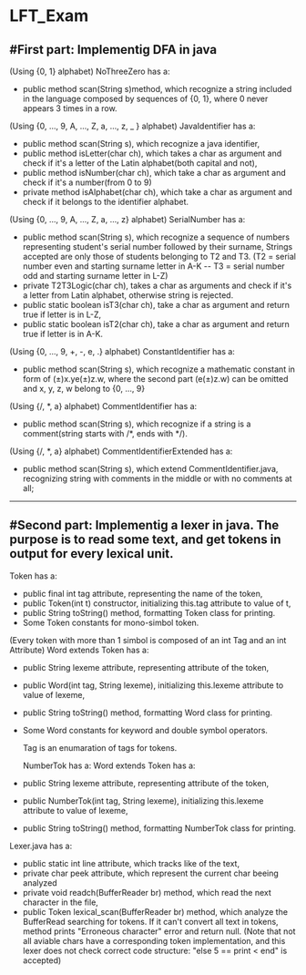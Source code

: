 # LFT_Exam

#First part: Implementig DFA in java
------------------------------------------------------------

(Using {0, 1} alphabet)
NoThreeZero has a:
- public method scan(String s)method, which recognize a string included in the language composed by sequences of {0, 1}, where 0 never appears 3 times in a row.

(Using {0, ..., 9, A, ..., Z, a, ..., z, _ } alphabet)
JavaIdentifier has a:
- public method scan(String s), which recognize a java identifier,
- public method isLetter(char ch), which takes a char as argument and check if it's a letter of the Latin alphabet(both capital and not),
- public method isNumber(char ch), which take a char as argument and check if it's a number(from 0 to 9)
- private method isAlphabet(char ch), which take a char as argument and check if it belongs to the identifier alphabet.

(Using {0, ..., 9, A, ..., Z, a, ..., z} alphabet)
SerialNumber has a:
- public method scan(String s), which recognize a sequence of numbers representing student's serial number followed by their surname,
Strings accepted are only those of students belonging to T2 and T3. (T2 = serial number even and starting surname letter in A-K -- T3 = serial number odd and starting surname letter in L-Z)
- private T2T3Logic(char ch), takes a char as arguments and check if it's a letter from Latin alphabet, otherwise string is rejected.
- public static boolean isT3(char ch), take a char as argument and return true if letter is in L-Z,
- public static boolean isT2(char ch), take a char as argument and return true if letter is in A-K.

(Using {0, ..., 9, +, -, e, .} alphabet)
ConstantIdentifier has a:
- public method scan(String s), which recognize a mathematic constant in form of (±)x.ye(±)z.w, where the second part (e(±)z.w) can be omitted and x, y, z, w belong to {0, ..., 9}

(Using {/, *, a} alphabet)
CommentIdentifier has a:
- public method scan(String s), which recognize if a string is a comment(string starts with /*, ends with */).

(Using {/, *, a} alphabet)
CommentIdentifierExtended has a:
- public method scan(String s), which extend CommentIdentifier.java, recognizing string with comments in the middle or with no comments at all;



------------------------------------------------------------
#Second part: Implementig a lexer in java. The purpose is to read some text, and get tokens in output for every lexical unit.
------------------------------------------------------------

Token has a:
- public final int tag attribute, representing the name of the token,
- public Token(int t) constructor, initializing this.tag attribute to value of t,
- public String toString() method, formatting Token class for printing.
- Some Token constants for mono-simbol token.

(Every token with more than 1 simbol is composed of an int Tag and an int Attribute)
Word extends Token has a:
- public String lexeme attribute, representing attribute of the token,
- public Word(int tag, String lexeme), initializing this.lexeme attribute to value of lexeme,
- public String toString() method, formatting Word class for printing.
- Some Word constants for keyword and double symbol operators.

  Tag is an enumaration of tags for tokens.

  NumberTok has a:
  Word extends Token has a:
- public String lexeme attribute, representing attribute of the token,
- public NumberTok(int tag, String lexeme), initializing this.lexeme attribute to value of lexeme,
- public String toString() method, formatting NumberTok class for printing.

Lexer.java has a:
- public static int line attribute, which tracks like of the text,
- private char peek attribute, which represent the current char beeing analyzed
- private void readch(BufferReader br) method, which read the next character in the file,
- public Token lexical_scan(BufferReader br) method, which analyze the BufferRead searching for tokens. If it can't convert all text in tokens, method prints "Erroneous character" error and return null.
  (Note that not all aviable chars have a corresponding token implementation, and this lexer does not check correct code structure: "else 5 == print < end" is accepted)
  


